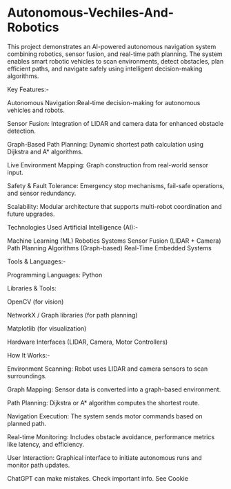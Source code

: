 # Autonomous-Vechiles-And-Robotics

This project demonstrates an AI-powered autonomous navigation system combining robotics, sensor fusion, and real-time path planning. The system enables smart robotic vehicles to scan environments, detect obstacles, plan efficient paths, and navigate safely using intelligent decision-making algorithms.

Key Features:-

Autonomous Navigation:Real-time decision-making for autonomous vehicles and robots.

Sensor Fusion: Integration of LIDAR and camera data for enhanced obstacle detection.

Graph-Based Path Planning: Dynamic shortest path calculation using Dijkstra and A* algorithms.

Live Environment Mapping: Graph construction from real-world sensor input.

Safety & Fault Tolerance: Emergency stop mechanisms, fail-safe operations, and sensor redundancy.

Scalability: Modular architecture that supports multi-robot coordination and future upgrades.

Technologies Used
Artificial Intelligence (AI):-

Machine Learning (ML)
Robotics Systems
Sensor Fusion (LIDAR + Camera)
Path Planning Algorithms (Graph-based)
Real-Time Embedded Systems

Tools & Languages:-

Programming Languages: Python

Libraries & Tools:

OpenCV (for vision)

NetworkX / Graph libraries (for path planning)

Matplotlib (for visualization)

Hardware Interfaces (LIDAR, Camera, Motor Controllers)

How It Works:-

Environment Scanning: Robot uses LIDAR and camera sensors to scan surroundings.

Graph Mapping: Sensor data is converted into a graph-based environment.

Path Planning: Dijkstra or A* algorithm computes the shortest route.

Navigation Execution: The system sends motor commands based on planned path.

Real-time Monitoring: Includes obstacle avoidance, performance metrics like latency, and efficiency.

User Interaction: Graphical interface to initiate autonomous runs and monitor path updates.


















ChatGPT can make mistakes. Check important info. See Cookie